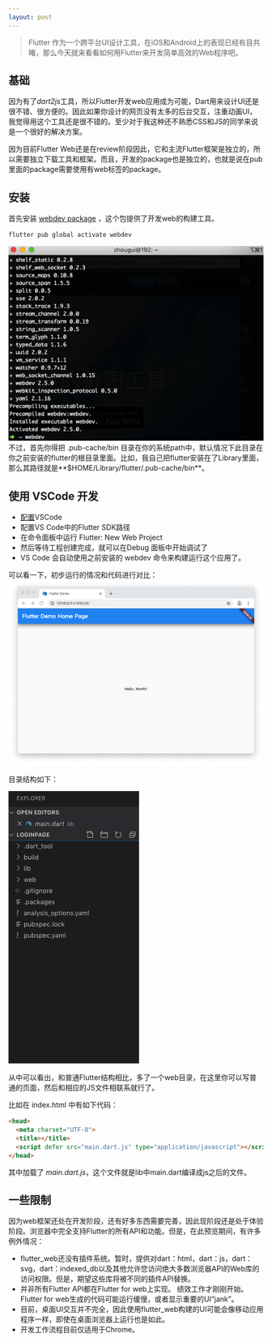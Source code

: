 ```yaml
---
layout: post
---
```


> Flutter 作为一个跨平台UI设计工具，在iOS和Android上的表现已经有目共睹，那么今天就来看看如何用Flutter来开发简单高效的Web程序吧。

## 基础
因为有了*dart2js*工具，所以Flutter开发web应用成为可能，Dart用来设计UI还是很不错、很方便的。因此如果你设计的网页没有太多的后台交互，注重动画UI，我觉得用这个工具还是很不错的。至少对于我这种还不熟悉CSS和JS的同学来说是一个很好的解决方案。

因为目前Flutter Web还是在review阶段因此，它和主流Flutter框架是独立的，所以需要独立下载工具和框架。而且，开发的package也是独立的，也就是说在pub里面的package需要使用有web标签的package。

## 安装
首先安装 [webdev package](https://pub.dartlang.org/packages/webdev) ，这个包提供了开发web的构建工具。
```bash
flutter pub global activate webdev
```
![Install](/assets/images/flutterweb/install.png)
不过，首先你得把 .pub-cache/bin 目录在你的系统path中，默认情况下此目录在你之前安装的flutter的根目录里面。比如，我自己把flutter安装在了Library里面，那么其路径就是**$HOME/Library/flutter/.pub-cache/bin**。

## 使用 VSCode 开发
- [配置](https://flutter.dev/docs/get-started/editor?tab=vscode)VSCode
- 配置VS Code中的Flutter SDK路径
- 在命令面板中运行 Flutter: New Web Project
- 然后等待工程创建完成，就可以在Debug 面板中开始调试了
- VS Code 会自动使用之前安装的 webdev 命令来构建运行这个应用了。

可以看一下，初步运行的情况和代码进行对比：
![Install](/assets/images/flutterweb/helloworld.png)

目录结构如下：

![Install](/assets/images/flutterweb/prostr.png)

从中可以看出，和普通Flutter结构相比，多了一个web目录，在这里你可以写普通的页面，然后和相应的JS文件相联系就行了。

比如在 index.html 中有如下代码：
```html
<head>
  <meta charset="UTF-8">
  <title></title>
  <script defer src="main.dart.js" type="application/javascript"></script>
</head>
```
其中加载了 *main.dart.js*，这个文件就是lib中main.dart编译成js之后的文件。

## 一些限制
因为web框架还处在开发阶段，还有好多东西需要完善，因此现阶段还是处于体验阶段。浏览器中完全支持Flutter的所有API和功能。但是，在此预览期间，有许多例外情况：

- flutter_web还没有插件系统。暂时，提供对dart：html，dart：js，dart：svg，dart：indexed_db以及其他允许您访问绝大多数浏览器API的Web库的访问权限。但是，期望这些库将被不同的插件API替换。
- 并非所有Flutter API都在Flutter for web上实现。
绩效工作才刚刚开始。 Flutter for web生成的代码可能运行缓慢，或者显示重要的UI“jank”。
- 目前，桌面UI交互并不完全，因此使用flutter_web构建的UI可能会像移动应用程序一样，即使在桌面浏览器上运行也是如此。
- 开发工作流程目前仅适用于Chrome。